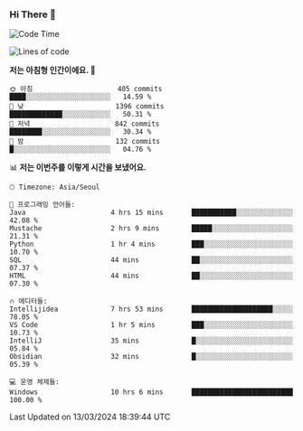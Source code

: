 ### Hi There 👋


<!---
- 👋 Hi, I’m @muyaaho
- 👀 I’m interested in ...
- 🌱 I’m currently learning ...
- 💞️ I’m looking to collaborate on ...
- 📫 How to reach me ...
--->
<!--- plz
muyaaho/muyaaho is a ✨ special ✨ repository because its `README.md` (this file) appears on your GitHub profile.
You can click the Preview link to take a look at your changes.
<a href="https://hits.seeyoufarm.com"><img src="https://hits.seeyoufarm.com/api/count/incr/badge.svg?url=https%3A%2F%2Fgithub.com%2Fejaman&count_bg=%23000000&title_bg=%23000000&icon=github.svg&icon_color=%23FFFFFF&title=Github&edge_flat=true"/></a>
   --->
   
<!--START_SECTION:waka-->
![Code Time](http://img.shields.io/badge/Code%20Time-408%20hrs%201%20min-blue)

![Lines of code](https://img.shields.io/badge/%EC%A0%80%EB%8A%94%20%EC%97%AC%ED%83%9C%EA%B9%8C%EC%A7%80%20-713.8%20thousand%20%EC%A4%84%EC%9D%98%20%EC%BD%94%EB%93%9C%EB%A5%BC%20%EC%9E%91%EC%84%B1%ED%96%88%EC%96%B4%EC%9A%94.-blue)

**저는 아침형 인간이에요. 🐤** 

```text
🌞 아침                     405 commits         ████░░░░░░░░░░░░░░░░░░░░░   14.59 % 
🌆 낮　                     1396 commits        █████████████░░░░░░░░░░░░   50.31 % 
🌃 저녁                     842 commits         ████████░░░░░░░░░░░░░░░░░   30.34 % 
🌙 밤　                     132 commits         █░░░░░░░░░░░░░░░░░░░░░░░░   04.76 % 
```


📊 **저는 이번주를 이렇게 시간을 보냈어요.** 

```text
🕑︎ Timezone: Asia/Seoul

💬 프로그래밍 언어들: 
Java                     4 hrs 15 mins       ███████████░░░░░░░░░░░░░░   42.08 % 
Mustache                 2 hrs 9 mins        █████░░░░░░░░░░░░░░░░░░░░   21.31 % 
Python                   1 hr 4 mins         ███░░░░░░░░░░░░░░░░░░░░░░   10.70 % 
SQL                      44 mins             ██░░░░░░░░░░░░░░░░░░░░░░░   07.37 % 
HTML                     44 mins             ██░░░░░░░░░░░░░░░░░░░░░░░   07.30 % 

🔥 에디터들: 
Intellijidea             7 hrs 53 mins       ████████████████████░░░░░   78.05 % 
VS Code                  1 hr 5 mins         ███░░░░░░░░░░░░░░░░░░░░░░   10.73 % 
IntelliJ                 35 mins             █░░░░░░░░░░░░░░░░░░░░░░░░   05.84 % 
Obsidian                 32 mins             █░░░░░░░░░░░░░░░░░░░░░░░░   05.39 % 

💻 운영 체제들: 
Windows                  10 hrs 6 mins       █████████████████████████   100.00 % 
```


 Last Updated on 13/03/2024 18:39:44 UTC
<!--END_SECTION:waka-->

